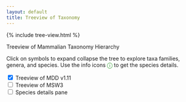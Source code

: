 ```yaml
---
layout: default
title: Treeview of Taxonomy
---
```


{% include tree-view.html %}

<div class="container text-center">
<p class="h2">
    Treeview of Mammalian Taxonomy Hierarchy
</p>
<p>
    Click on symbols to expand collapse the tree to explore taxa families, genera, and species. Use the info icons <span style="color:#008800;font-weight:500;">&#9432; </span> to get the species details.
</p>
<div class="tree-display-options">
    <input id="check-MDD"     type="checkbox" name="load" onchange="onChangeOrderList(event)" checked > Treeview of MDD v1.11
    <br/><input id="check-MSW3"    type="checkbox" name="load" onchange="onChangeOrderList(event)" > Treeview of MSW3
    <br/><input id="check-details" type="checkbox" name="load" onchange="onChangeOrderList(event)" > Species details pane
</div>

<div style="clear:both;"></div>
<div id="content-details" > <!-- used by fillSpeciesInfo() --> </div>
<div id="content">
   <div id="content-MDD" class="interactive"></div>
   <div id="content-MSW3" class="interactive"></div>
</div>

</div>
